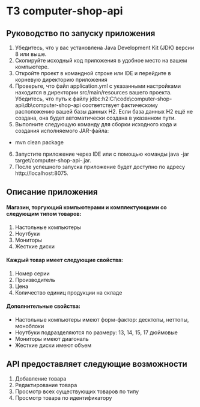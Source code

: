 # ТЗ computer-shop-api

## Руководство по запуску приложения

1. Убедитесь, что у вас установлена Java Development Kit (JDK) версии 8 или выше.
2. Скопируйте исходный код приложения в удобное место на вашем компьютере.
3. Откройте проект в командной строке или IDE и перейдите в корневую директорию приложения
4. Проверьте, что файл application.yml с указанными настройками находится в директории src/main/resources вашего проекта. Убедитесь, что путь к файлу jdbc:h2:C:\code\computer-shop-api\db\computer-shop-api соответствует фактическому расположению вашей базы данных H2. Если база данных H2 ещё не создана, она будет автоматически создана в указанном пути.
5. Выполните следующую команду для сборки исходного кода и создания исполняемого JAR-файла:
 - mvn clean package
6. Запустите приложение через IDE или с помощью команды java -jar target/computer-shop-api-<version>.jar.
7. После успешного запуска приложение будет доступно по адресу http://localhost:8075.
  
## Описание приложения
 
#### Магазин, торгующий компьютерами и комплектующими со следующим типом товаров:
 1. Настольные компьютеры
 2. Ноутбуки
 3. Мониторы
 4. Жесткие диски
#### Каждый товар имеет следующие свойства:
 1. Номер серии
 2. Производитель
 3. Цена
 4. Количество единиц продукции на складе
#### Дополнительные свойства:
 - Настольные компьютеры имеют форм-фактор: десктопы, неттопы, моноблоки
 - Ноутбуки подразделяются по размеру: 13, 14, 15, 17 дюймовые
 - Мониторы имеют диагональ
 - Жесткие диски имеют объем
 
## API предоставляет следующие возможности
 
1. Добавление товара
2. Редактирование товара
3. Просмотр всех существующих товаров по типу
4. Просмотр товара по идентификатору

